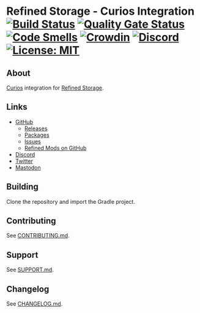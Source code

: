 # Refined Storage - Curios Integration [![Build Status](https://github.com/refinedmods/refinedstorage-curios-integration/actions/workflows/build.yml/badge.svg?branch=develop)](https://github.com/refinedmods/refinedstorage-curios-integration/actions/workflows/build.yml) [![Quality Gate Status](https://sonarcloud.io/api/project_badges/measure?project=refinedmods_refinedstorage-curios-integration&metric=alert_status)](https://sonarcloud.io/summary/new_code?id=refinedmods_refinedstorage-curios-integration) [![Code Smells](https://sonarcloud.io/api/project_badges/measure?project=refinedmods_refinedstorage-curios-integration&metric=code_smells)](https://sonarcloud.io/summary/new_code?id=refinedmods_refinedstorage-curios-integration) [![Crowdin](https://badges.crowdin.net/refined-storage-curios-integration/localized.svg)](https://crowdin.com/project/refined-storage-curios-integration) [![Discord](https://img.shields.io/discord/342942776494653441)](https://discordapp.com/invite/VYzsydb) [![License: MIT](https://img.shields.io/badge/License-MIT-yellow.svg)](LICENSE.md)

## About

[Curios](https://github.com/TheIllusiveC4/Curios) integration for [Refined Storage](https://github.com/refinedmods/refinedstorage2).

## Links

- [GitHub](https://github.com/refinedmods/refinedstorage-curios-integration)
    - [Releases](https://github.com/refinedmods/refinedstorage-curios-integration/releases)
    - [Packages](https://github.com/refinedmods/refinedstorage-curios-integration/packages)
    - [Issues](https://github.com/refinedmods/refinedstorage-curios-integration/issues)
    - [Refined Mods on GitHub](https://github.com/refinedmods)
- [Discord](https://discordapp.com/invite/VYzsydb)
- [Twitter](https://twitter.com/refinedmods)
- [Mastodon](https://anvil.social/@refinedmods)

## Building

Clone the repository and import the Gradle project.

## Contributing

See [CONTRIBUTING.md](.github/CONTRIBUTING.md).

## Support

See [SUPPORT.md](.github/SUPPORT.md).

## Changelog

See [CHANGELOG.md](CHANGELOG.md).
